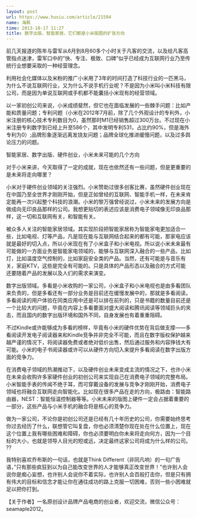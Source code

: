 ```yaml
---
layout: post
url: https://www.huxiu.com/article/21594
name: 海枫
time: 2013-10-17 11:27
title: 数字出版、智能家居，它们都是小米版图的扩张方向
---
```

前几天报道的陈年与雷军从6月到8月60多个小时关于凡客的交流，以及给凡客高管指点迷津，雷军口中的”快、专注、极致、口碑”似乎已经成为互联网行业乃至传统行业想要采取的一种经营理念。

利用社会化媒体以及米粉的推广小米用了3年的时间打造了科技行业的一匹黑马，为什么不说互联网行业，又为什么不说手机行业呢？不是因为小米叫小米科技有限公司，而是因为单说互联网或手机都不能囊括小米现有的经营领域。

以一家初创公司来说，小米成绩斐然，但它也在面临发展的一些棘手问题：比如产能和质量问题；专利问题（小米在2012年7月前，除了几个外观设计的专利外，小米注册的核心技术专利数目为0，虽然那时M1已经销售超过300万台。不过现在小米注册专利数字到已经上升至586个，其中发明专利531，占比约90%，但是海外专利为0）;品牌形象逐渐远离发烧友问题；品牌全球化推进缓慢问题，以及过多舆论压力的问题。

智能家居、数字出版、硬件创业，小米未来可能的几个方向

对于小米来讲，今天取得了一定的成就，现在也依然还有一些问题，但是更重要的是未来将走向哪里？

小米对于硬件创业领域的关注强烈。小米赞助过很多创客比赛，虽然硬件创业现在在中国乃至全世界才刚刚开始，但是正如曾经的互联网、智能手机一样，在未来肯定能再一次兴起整个科技的浪潮。小米的黎万强曾经说过，小米未来的发展方向是做成向无印良品那样的公司。我想更贴切的表述应该是消费电子领域像无印良品那样，这一切和互联网有关，和智能有关。

被众多人关注的智能家居领域。其实现阶段把智能家居称为智能家电更加适合一些，比如电视、灯等产品，凡是现在能与互联网结合起来的都有可能，那家电应该就是最好的切入点，所以小米现在有了小米盒子和小米电视。所以说小米未来最有可能做的一方面业务是智能家电领域的，能够与互联网深入融合的一些产品，比如灯，比如温度空气控制的，比如家庭安全类的产品。当然，还有可能是与音乐有关，家庭KTV，这些是完全有可能的。只是具体的产品形态以及融合的方式可能还要随着产品的发展以及人们的需求来演变。

数字出版领域。多看是小米收购的一家公司，小米盒子和小米电视也是由多看团队来负责的，但是多看还有一部分业务是目前还在缓慢发展中的，那就是多看阅读。多看阅读的用户体验在同类应用中还是可以排在前列的，只是书籍的数量目前还是一个比较大的问题，毕竟在内容上多看要面对盛大阅读和腾讯阅读等领域巨头的夹击，而且国内的数字出版环境和国外不同，自身发展也有着重重阻碍。

不过Kindle或许能够成为多看的榜样，毕竟有小米的硬件优势在背后做支撑——多看阅读开发电子阅读器来和Kindle竞争并非完全不可能，而且在数字版权保护越来越严谨的情况下，将阅读器免费或者绝对低价出售，然后通过服务和内容挣钱大有可能。小米的电子书阅读器或许可以从硬件方向切入来提升多看阅读在数字出版方面的竞争力。

在消费电子领域的热潮推动下，以及硬件创业未来变成主流的情况之下，也许小米在未来会收购许多家硬件创业的初创公司来实现自己在消费电子领域的完整布局。小米智能手表的传闻不绝于耳，而可穿戴设备的发展与竞争才刚刚开始，消费电子领域也将融合互联网走向智能化。比如现在很多产品在走的方向，极路由：智能路由器，NEST：智能恒温控制器等等。小米未来的版图上硬件一定会占据着重要的一部分，这些产品与小米手机的融合将是核心的竞争力。

做为一家公司，不论你是初创公司还是已经有几十年历史的公司，你需要始终思考你过去经历了什么，联想管它叫复盘，你也必须清楚你现在处在什么位置上，现在这个位置上我有哪些困难和障碍，你也必须要明白你未来将走向何方，因为一个目标的大小，也就是领导人目光的短或远，决定最终这家公司将成为什么样的公司。 ??

我特别喜欢乔布斯的一句话，也就是Think Different（非同凡响）的一句广告语，”只有那些疯狂到以为自己能改变世界的人才能够真正改变世界！”也许别人会说你是痴心妄想，也许别人会说你不着实际，也许别人会百般打击你，但是只有拥有伟大的目标和信念才能让你在通往成功的路上克服一切困难，否则一些小困难就足以把你打到。

【关于作者】一名原创设计品牌产品电商的创业者，欢迎交流，微信公众号：seamaple2012。


